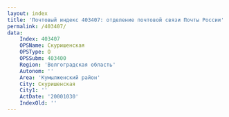 ```yaml
---
layout: index
title: 'Почтовый индекс 403407: отделение почтовой связи Почты России'
permalink: /403407/
data:
    Index: 403407
    OPSName: Скуришенская
    OPSType: О
    OPSSubm: 403400
    Region: 'Волгоградская область'
    Autonom: ''
    Area: 'Кумылженский район'
    City: Скуришенская
    City1: ''
    ActDate: '20001030'
    IndexOld: ''
---
```

